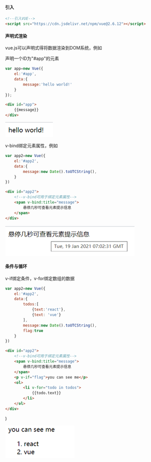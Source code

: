 #### 引入

```html
<!--引入VUE-->
<script src="https://cdn.jsdelivr.net/npm/vue@2.6.12"></script>
```

#### 声明式渲染

vue.js可以声明式得将数据渲染到DOM系统，例如

声明一个ID为"#app"的元素

```javascript
var app=new Vue({
    el:'#app',
    data:{
        message:'hello world!'
    }
});
```

```html
<div id="app">
    {{message}}
</div>
```

![helloworld.png](https://github.com/1397201241/img/blob/main/helloworld.png?raw=true)

v-bind绑定元素属性，例如

```javascript
var app2=new Vue({
    el:'#app2',
    data:{
        message:new Date().toUTCString(),
    }
})
```

```html
<div id="app2">
    <!--v-bind可用于绑定元素属性-->
    <span v-bind:title="message">
        悬停几秒可查看元素提示信息
    </span>
</div>
```

![v-bind.png](https://github.com/1397201241/img/blob/main/v-bind.png?raw=true)

#### 条件与循环

v-if绑定条件，v-for绑定数组的数据

```javascript
var app2=new Vue({
    el:'#app2',
    data:{
        todos:[
            {text:'react'},
            {text: 'vue'}
        ],
        message:new Date().toUTCString(),
        flag:true
    }
})
```

```html
<div id="app2">
    <!--v-bind可用于绑定元素属性-->
    <span v-bind:title="message">
        悬停几秒可查看元素提示信息
    </span>
    <p v-if="flag">you can see me</p>
    <ol>
        <li v-for="todo in todos">
            {{todo.text}}
        </li>
    </ol>
</div>
```

)

![v-if_v-for.png](https://github.com/1397201241/img/blob/main/v-if_v-for.png?raw=true)